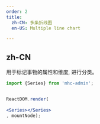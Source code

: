 ```yaml
---
order: 2
title:
  zh-CN: 多条折线图
  en-US: Multiple line chart

---
```


## zh-CN
用于标记事物的属性和维度,
进行分类。

````jsx
import {Series} from 'mhc-admin';


ReactDOM.render(
 
<Series></Series>
, mountNode);
````
